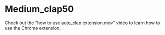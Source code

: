 # Medium_clap50

Check out the "how to use auto_clap extension.mov" video to learn how to use the Chrome extension.
